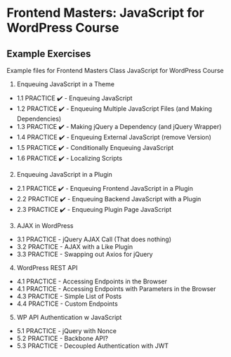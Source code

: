 # Frontend Masters: JavaScript for WordPress Course

## Example Exercises

Example files for Frontend Masters Class JavaScript for WordPress Course

1. Enqueuing JavaScript in a Theme
  - 1.1 PRACTICE ✔️ - Enqueuing JavaScript
  - 1.2 PRACTICE ✔️ - Enqueuing Multiple JavaScript Files (and Making Dependencies)
  - 1.3 PRACTICE ✔️ - Making jQuery a Dependency (and jQuery Wrapper)
  - 1.4 PRACTICE ✔️ - Enqueuing External JavaScript (remove Version)  
  - 1.5 PRACTICE ✔️ - Conditionally Enqueuing JavaScript
  - 1.6 PRACTICE ✔️ - Localizing Scripts
2. Enqueuing JavaScript in a Plugin
  - 2.1 PRACTICE ✔️ - Enqueuing Frontend JavaScript in a Plugin
  - 2.2 PRACTICE ✔️ - Enqueuing Backend JavaScript with a Plugin
  - 2.3 PRACTICE ✔️ - Enqueuing Plugin Page JavaScript
3. AJAX in WordPress
  - 3.1 PRACTICE - jQuery AJAX Call (That does nothing)  
  - 3.2 PRACTICE - AJAX with a Like Plugin
  - 3.3 PRACTICE - Swapping out Axios for jQuery
4. WordPress REST API
  - 4.1 PRACTICE - Accessing Endpoints in the Browser
  - 4.1 PRACTICE - Accessing Endpoints with Parameters in the Browser
  - 4.3 PRACTICE - Simple List of Posts
  - 4.4 PRACTICE - Custom Endpoints
5. WP API Authentication w JavaScript
  - 5.1 PRACTICE - jQuery with Nonce
  - 5.2 PRACTICE - Backbone API?
  - 5.3 PRACTICE - Decoupled Authentication with JWT
